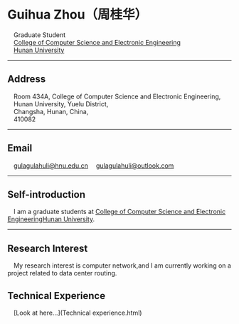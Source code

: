 # Guihua Zhou（周桂华）
&emsp;Graduate Student<br />
&emsp;[College of Computer Science and Electronic Engineering](http://csee.hnu.edu.cn/)<br />
&emsp;[Hunan University](http://www.hnu.edu.cn/)<br /> 

---
## Address 
&emsp;Room 434A, College of Computer Science and Electronic Engineering,<br />
&emsp;Hunan University, Yuelu District,<br /> 
&emsp;Changsha, Hunan, China,<br /> 
&emsp;410082

---
## Email
&emsp;gulagulahuli@hnu.edu.cn
&emsp;gulagulahuli@outlook.com

---
## Self-introduction
&emsp;I am a graduate students at [College of Computer Science and Electronic Engineering](http://csee.hnu.edu.cn/)[Hunan University](http://www.hnu.edu.cn/).

---
## Research Interest
&emsp;My research interest is computer network,and I am currently working on a project related to data center routing.<br />

## Technical Experience
&emsp;[Look at here...](Technical experience.html)<br />
